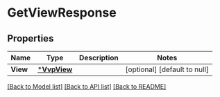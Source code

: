 # GetViewResponse

## Properties
Name | Type | Description | Notes
------------ | ------------- | ------------- | -------------
**View** | [***VvpView**](VvpView.md) |  | [optional] [default to null]

[[Back to Model list]](../README.md#documentation-for-models) [[Back to API list]](../README.md#documentation-for-api-endpoints) [[Back to README]](../README.md)


